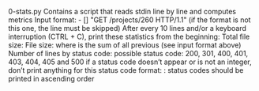 0-stats.py              Contains a script that reads stdin line by line and computes metrics
                Input format: <IP Address> - [<date>] "GET /projects/260 HTTP/1.1" <status code> <file size> (if the format is not this one, the line must be skipped)
                After every 10 lines and/or a keyboard interruption (CTRL + C), print these statistics from the beginning:
                    Total file size: File size: <total size>
                    where <total size> is the sum of all previous <file size> (see input format above)
                    Number of lines by status code:
                        possible status code: 200, 301, 400, 401, 403, 404, 405 and 500
                        if a status code doesn’t appear or is not an integer, don’t print anything for this status code
                        format: <status code>: <number>
                        status codes should be printed in ascending order
